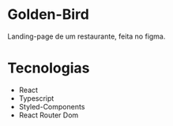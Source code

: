 # Golden-Bird
Landing-page de um restaurante, feita no figma.

# Tecnologias
- React
- Typescript
- Styled-Components
- React Router Dom

